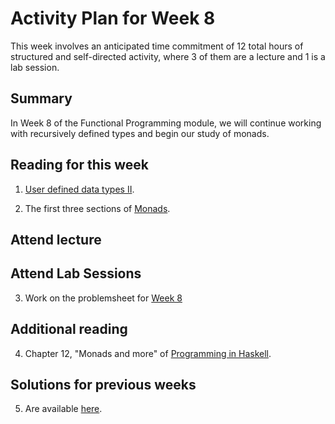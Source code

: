 # Activity Plan for Week 8

This week involves an anticipated time commitment of 12 total hours of structured and self-directed activity, where 3 of them are a lecture and 1 is a lab session.

## Summary

In Week 8 of the Functional Programming module, we will continue working with recursively defined types and begin our study of monads.

## Reading for this week

 1. [User defined data types II](../LectureNotes/Sections/Data2.md).

 2. The first three sections of [Monads](../LectureNotes/Sections/monads.md).

## Attend lecture

## Attend Lab Sessions

 3. Work on the problemsheet for [Week 8](../ProblemSheets/ProblemSheet-Week8/README.md)

## Additional reading

 4. Chapter 12, "Monads and more" of [Programming in Haskell](https://rl.talis.com/3/bham/lists/C9A9B3B5-0505-08C0-23A3-2A6A14A3CB1E.html?lang=en).

## Solutions for previous weeks

 5. Are available [here](../ProblemSheets/solutions).
